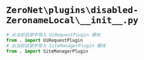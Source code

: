# `ZeroNet\plugins\disabled-ZeronameLocal\__init__.py`

```py
# 从当前目录中导入 UiRequestPlugin 模块
from . import UiRequestPlugin
# 从当前目录中导入 SiteManagerPlugin 模块
from . import SiteManagerPlugin
```